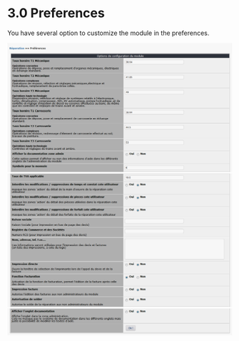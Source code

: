 # 3.0 Preferences

You have several option to customize the module in the preferences.

![](../assets/image061.png) 
![](../assets/image063.png) 
![](../assets/image065.png) 
